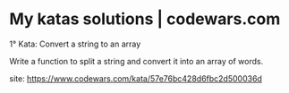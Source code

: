 # My katas solutions | codewars.com

1° Kata: Convert a string to an array

Write a function to split a string and convert it into an array of words.

site: https://www.codewars.com/kata/57e76bc428d6fbc2d500036d